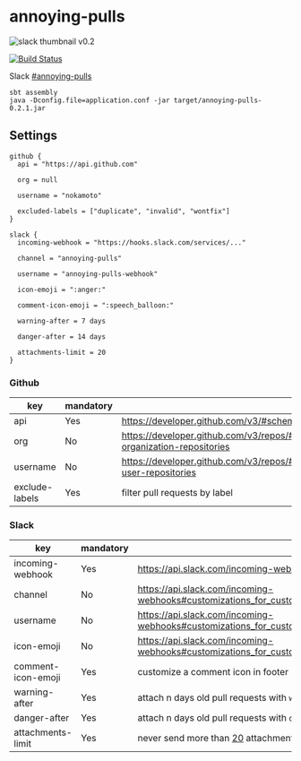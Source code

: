 # annoying-pulls

![slack thumbnail v0.2](https://cloud.githubusercontent.com/assets/4374383/23327713/53d602d2-fb54-11e6-9e5e-8ef4cce63576.png)

[![Build Status](https://travis-ci.org/nokamoto/annoying-pulls.svg?branch=master)](https://travis-ci.org/nokamoto/annoying-pulls)

Slack [#annoying-pulls](https://nokamoto.slack.com/messages/annoying-pulls)

```
sbt assembly
java -Dconfig.file=application.conf -jar target/annoying-pulls-0.2.1.jar
```

## Settings
```
github {
  api = "https://api.github.com"

  org = null

  username = "nokamoto"

  excluded-labels = ["duplicate", "invalid", "wontfix"]
}

slack {
  incoming-webhook = "https://hooks.slack.com/services/..."

  channel = "annoying-pulls"

  username = "annoying-pulls-webhook"

  icon-emoji = ":anger:"

  comment-icon-emoji = ":speech_balloon:"

  warning-after = 7 days

  danger-after = 14 days

  attachments-limit = 20
}
```


### Github
| key | mandatory | |
| --- | --- | --- |
| api | Yes | https://developer.github.com/v3/#schema |
| org | No | https://developer.github.com/v3/repos/#list-organization-repositories |
| username | No | https://developer.github.com/v3/repos/#list-user-repositories |
| exclude-labels | Yes | filter pull requests by label |

### Slack
| key | mandatory | |
| --- | --- | --- |
| incoming-webhook | Yes | https://api.slack.com/incoming-webhooks |
| channel | No | https://api.slack.com/incoming-webhooks#customizations_for_custom_integrations |
| username | No | https://api.slack.com/incoming-webhooks#customizations_for_custom_integrations |
| icon-emoji | No | https://api.slack.com/incoming-webhooks#customizations_for_custom_integrations |
| comment-icon-emoji | Yes | customize a comment icon in footer |
| warning-after | Yes | attach n days old pull requests with `warning` color |
| danger-after | Yes | attach n days old pull requests with `danger` color |
| attachments-limit | Yes | never send more than [20](https://api.slack.com/docs/message-guidelines) attachments |

